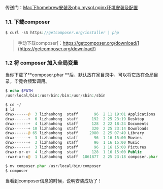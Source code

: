 传送门：[Mac下homebrew安装及php.mysql.nginx环境安装及配置](http://blog.qiji.tech/archives/132)

### 1.1. 下载composer

```php
$ curl -sS https://getcomposer.org/installer | php
```

> 手动下载composer[：https://getcomposer.org/download/](https://getcomposer.org/download/)

### 1.2 将 composer 加入全局变量

当你下载了**composer.phar **后，默认放在家目录中，可以将它放在全局目录，毕竟会频繁调用。

```php
$ echo $PATH
/usr/local/bin:/usr/bin:/bin:/usr/sbin:/sbin

$ cd ~/
$ ls 
drwx------@  3 lizhaohong  staff       96  2 11 19:01 Applications
drwx------+  6 lizhaohong  staff      192  2 25 23:19 Desktop
drwx------+  4 lizhaohong  staff      128  2 22 18:24 Documents
drwx------+ 10 lizhaohong  staff      320  2 25 23:14 Downloads
drwx------@ 65 lizhaohong  staff     2080  2 25 07:49 Library
drwx------+  3 lizhaohong  staff       96  1 16 15:00 Movies
drwx------+  3 lizhaohong  staff       96  1 16 15:00 Music
drwx------+  3 lizhaohong  staff       96  1 16 15:00 Pictures
drwxr-xr-x+  4 lizhaohong  staff      128  1 16 15:00 Public
-rwxr-xr-x@  1 lizhaohong  staff  1861877  2 25 23:18 composer.phar

$ mv composer.phar /usr/local/bin/composer
$ composer
```

当看到composer信息的时候，说明安装成功了！

